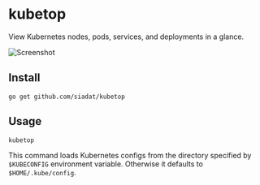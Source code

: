 # kubetop

View Kubernetes nodes, pods, services, and deployments in a glance.

![Screenshot](https://raw.githubusercontent.com/siadat/kubetop/screenshot/screenshot.png)

## Install

    go get github.com/siadat/kubetop

## Usage

    kubetop

This command loads Kubernetes configs from the directory specified by `$KUBECONFIG` environment variable.
Otherwise it defaults to `$HOME/.kube/config`.
